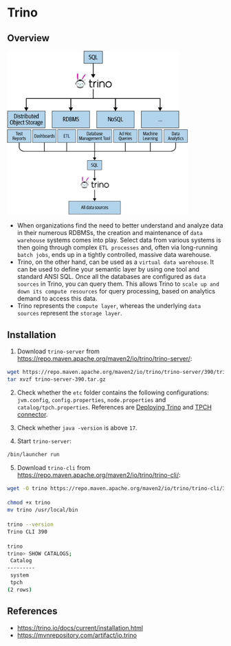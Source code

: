 # Trino

## Overview

<p float="left">
    <img src="pix/trino_data_sources.png" width="400" />
    <img src="pix/trino_use_cases.png" width="420" />
</p>

* When organizations find the need to better understand and analyze data in their numerous RDBMSs, the creation and maintenance of `data warehouse` systems comes into play. Select data from various systems is then going through complex `ETL processes` and, often via long-running `batch jobs`, ends up in a tightly controlled, massive data warehouse.
* Trino, on the other hand, can be used as a `virtual data warehouse`. It can be used to define your semantic layer by using one tool and standard ANSI SQL. Once all the databases are configured as `data sources` in Trino, you can query them. This allows Trino to `scale up and down its compute resources` for query processing, based on analytics demand to access this data. 
* Trino represents the `compute layer`, whereas the underlying `data sources` represent the `storage layer`.

## Installation

1. Download `trino-server` from https://repo.maven.apache.org/maven2/io/trino/trino-server/:
```bash
wget https://repo.maven.apache.org/maven2/io/trino/trino-server/390/trino-server-390.tar.gz
tar xvzf trino-server-390.tar.gz
```

2. Check whether the `etc` folder contains the following configurations: `jvm.config`, `config.properties`, `node.properties` and `catalog/tpch.properties`. References are [Deploying Trino](https://trino.io/docs/current/installation/deployment.html) and [TPCH connector](https://trino.io/docs/current/connector/tpch.html).

3. Check whether `java -version` is above `17`.

4. Start `trino-server`:
```bash
/bin/launcher run
```

5. Download `trino-cli` from https://repo.maven.apache.org/maven2/io/trino/trino-cli/:
```bash
wget -O trino https://repo.maven.apache.org/maven2/io/trino/trino-cli/390/trino-cli-390-executable.jar

chmod +x trino
mv trino /usr/local/bin

trino --version
Trino CLI 390

trino
trino> SHOW CATALOGS;
 Catalog 
---------
 system  
 tpch    
(2 rows)
```

## References

* https://trino.io/docs/current/installation.html
* https://mvnrepository.com/artifact/io.trino